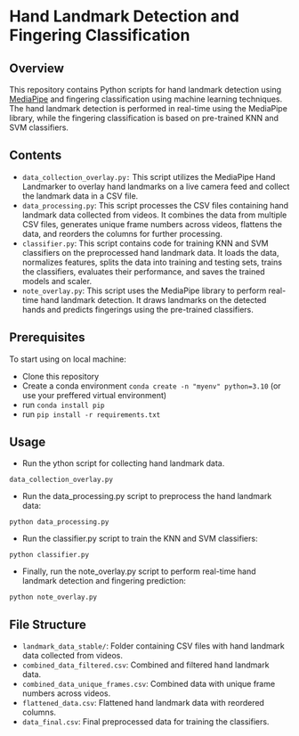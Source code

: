 # Hand Landmark Detection and Fingering Classification

## Overview

This repository contains Python scripts for hand landmark detection using [MediaPipe](https://developers.google.com/mediapipe/solutions/vision/hand_landmarker) and fingering classification using machine learning techniques. The hand landmark detection is performed in real-time using the MediaPipe library, while the fingering classification is based on pre-trained KNN and SVM classifiers.

## Contents

- `data_collection_overlay.py:` This script utilizes the MediaPipe Hand Landmarker to overlay hand landmarks on a live camera feed and collect the landmark data in a CSV file.
- `data_processing.py`: This script processes the CSV files containing hand landmark data collected from videos. It combines the data from multiple CSV files, generates unique frame numbers across videos, flattens the data, and reorders the columns for further processing.
- `classifier.py`: This script contains code for training KNN and SVM classifiers on the preprocessed hand landmark data. It loads the data, normalizes features, splits the data into training and testing sets, trains the classifiers, evaluates their performance, and saves the trained models and scaler.
- `note_overlay.py`: This script uses the MediaPipe library to perform real-time hand landmark detection. It draws landmarks on the detected hands and predicts fingerings using the pre-trained classifiers.


## Prerequisites

To start using on local machine:

- Clone this repository
- Create a conda environment `conda create -n "myenv" python=3.10` (or use your preffered virtual environment)
- run `conda install pip`
- run `pip install -r requirements.txt`

## Usage    

- Run the ython script for collecting hand landmark data.

`data_collection_overlay.py`

- Run the data_processing.py script to preprocess the hand landmark data:

`python data_processing.py`

- Run the classifier.py script to train the KNN and SVM classifiers:


`python classifier.py`

- Finally, run the note_overlay.py script to perform real-time hand landmark detection and fingering prediction:

`python note_overlay.py`

## File Structure

- `landmark_data_stable/`: Folder containing CSV files with hand landmark data collected from videos.
- `combined_data_filtered.csv`: Combined and filtered hand landmark data.
- `combined_data_unique_frames.csv`: Combined data with unique frame numbers across videos.
- `flattened_data.csv`: Flattened hand landmark data with reordered columns.
- `data_final.csv`: Final preprocessed data for training the classifiers.
